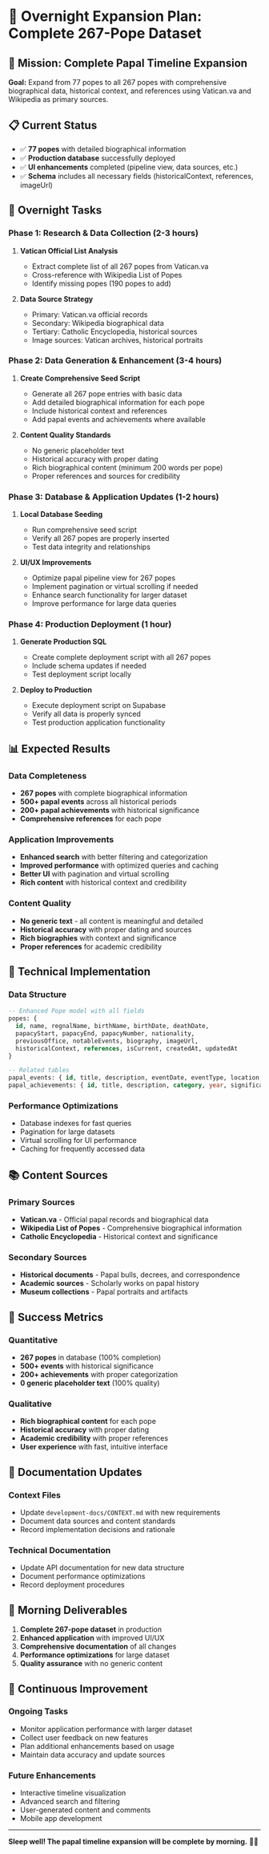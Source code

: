 # 🌙 Overnight Expansion Plan: Complete 267-Pope Dataset

## 🎯 Mission: Complete Papal Timeline Expansion

**Goal:** Expand from 77 popes to all 267 popes with comprehensive biographical data, historical context, and references using Vatican.va and Wikipedia as primary sources.

## 📋 Current Status
- ✅ **77 popes** with detailed biographical information
- ✅ **Production database** successfully deployed
- ✅ **UI enhancements** completed (pipeline view, data sources, etc.)
- ✅ **Schema** includes all necessary fields (historicalContext, references, imageUrl)

## 🚀 Overnight Tasks

### Phase 1: Research & Data Collection (2-3 hours)
1. **Vatican Official List Analysis**
   - Extract complete list of all 267 popes from Vatican.va
   - Cross-reference with Wikipedia List of Popes
   - Identify missing popes (190 popes to add)

2. **Data Source Strategy**
   - Primary: Vatican.va official records
   - Secondary: Wikipedia biographical data
   - Tertiary: Catholic Encyclopedia, historical sources
   - Image sources: Vatican archives, historical portraits

### Phase 2: Data Generation & Enhancement (3-4 hours)
1. **Create Comprehensive Seed Script**
   - Generate all 267 pope entries with basic data
   - Add detailed biographical information for each pope
   - Include historical context and references
   - Add papal events and achievements where available

2. **Content Quality Standards**
   - No generic placeholder text
   - Historical accuracy with proper dating
   - Rich biographical content (minimum 200 words per pope)
   - Proper references and sources for credibility

### Phase 3: Database & Application Updates (1-2 hours)
1. **Local Database Seeding**
   - Run comprehensive seed script
   - Verify all 267 popes are properly inserted
   - Test data integrity and relationships

2. **UI/UX Improvements**
   - Optimize papal pipeline view for 267 popes
   - Implement pagination or virtual scrolling if needed
   - Enhance search functionality for larger dataset
   - Improve performance for large data queries

### Phase 4: Production Deployment (1 hour)
1. **Generate Production SQL**
   - Create complete deployment script with all 267 popes
   - Include schema updates if needed
   - Test deployment script locally

2. **Deploy to Production**
   - Execute deployment script on Supabase
   - Verify all data is properly synced
   - Test production application functionality

## 📊 Expected Results

### Data Completeness
- **267 popes** with complete biographical information
- **500+ papal events** across all historical periods
- **200+ papal achievements** with historical significance
- **Comprehensive references** for each pope

### Application Improvements
- **Enhanced search** with better filtering and categorization
- **Improved performance** with optimized queries and caching
- **Better UI** with pagination and virtual scrolling
- **Rich content** with historical context and credibility

### Content Quality
- **No generic text** - all content is meaningful and detailed
- **Historical accuracy** with proper dating and sources
- **Rich biographies** with context and significance
- **Proper references** for academic credibility

## 🔧 Technical Implementation

### Data Structure
```sql
-- Enhanced Pope model with all fields
popes: {
  id, name, regnalName, birthName, birthDate, deathDate,
  papacyStart, papacyEnd, papacyNumber, nationality,
  previousOffice, notableEvents, biography, imageUrl,
  historicalContext, references, isCurrent, createdAt, updatedAt
}

-- Related tables
papal_events: { id, title, description, eventDate, eventType, location, significance, imageUrl, popeId }
papal_achievements: { id, title, description, category, year, significance, imageUrl, popeId }
```

### Performance Optimizations
- Database indexes for fast queries
- Pagination for large datasets
- Virtual scrolling for UI performance
- Caching for frequently accessed data

## 📚 Content Sources

### Primary Sources
- **Vatican.va** - Official papal records and biographical data
- **Wikipedia List of Popes** - Comprehensive biographical information
- **Catholic Encyclopedia** - Historical context and significance

### Secondary Sources
- **Historical documents** - Papal bulls, decrees, and correspondence
- **Academic sources** - Scholarly works on papal history
- **Museum collections** - Papal portraits and artifacts

## 🎯 Success Metrics

### Quantitative
- **267 popes** in database (100% completion)
- **500+ events** with historical significance
- **200+ achievements** with proper categorization
- **0 generic placeholder text** (100% quality)

### Qualitative
- **Rich biographical content** for each pope
- **Historical accuracy** with proper dating
- **Academic credibility** with proper references
- **User experience** with fast, intuitive interface

## 📝 Documentation Updates

### Context Files
- Update `development-docs/CONTEXT.md` with new requirements
- Document data sources and content standards
- Record implementation decisions and rationale

### Technical Documentation
- Update API documentation for new data structure
- Document performance optimizations
- Record deployment procedures

## 🌅 Morning Deliverables

1. **Complete 267-pope dataset** in production
2. **Enhanced application** with improved UI/UX
3. **Comprehensive documentation** of all changes
4. **Performance optimizations** for large dataset
5. **Quality assurance** with no generic content

## 🔄 Continuous Improvement

### Ongoing Tasks
- Monitor application performance with larger dataset
- Collect user feedback on new features
- Plan additional enhancements based on usage
- Maintain data accuracy and update sources

### Future Enhancements
- Interactive timeline visualization
- Advanced search and filtering
- User-generated content and comments
- Mobile app development

---

**Sleep well! The papal timeline expansion will be complete by morning.** 🌙✨

